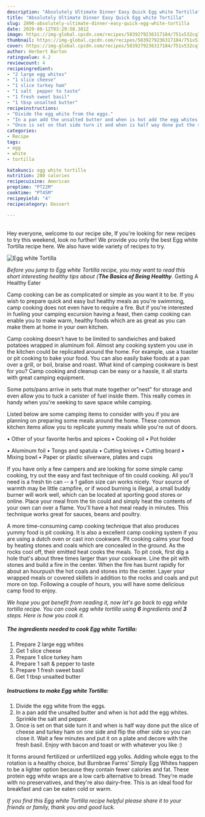 ```yaml
---
description: "Absolutely Ultimate Dinner Easy Quick Egg white Tortilla"
title: "Absolutely Ultimate Dinner Easy Quick Egg white Tortilla"
slug: 2896-absolutely-ultimate-dinner-easy-quick-egg-white-tortilla
date: 2020-08-12T03:29:58.381Z
image: https://img-global.cpcdn.com/recipes/5839279236317184/751x532cq70/egg-white-tortilla-recipe-main-photo.jpg
thumbnail: https://img-global.cpcdn.com/recipes/5839279236317184/751x532cq70/egg-white-tortilla-recipe-main-photo.jpg
cover: https://img-global.cpcdn.com/recipes/5839279236317184/751x532cq70/egg-white-tortilla-recipe-main-photo.jpg
author: Herbert Barton
ratingvalue: 4.2
reviewcount: 4
recipeingredient:
- "2 large egg whites"
- "1 slice cheese"
- "1 slice turkey ham"
- "1 salt  pepper to taste"
- "1 fresh sweet basil"
- "1 tbsp unsalted butter"
recipeinstructions:
- "Divide the egg white from the eggs."
- "In a pan add the unsalted butter and when is hot add the egg whites. Sprinkle the salt and pepper."
- "Once is set on that side turn it and when is half way done put the slice of cheese and turkey ham on one side and flip the other side so you can close it. Wait a few minutes and put it on a plate and decore with the fresh basil. Enjoy with bacon and toast or with whatever you like :)"
categories:
- Recipe
tags:
- egg
- white
- tortilla

katakunci: egg white tortilla 
nutrition: 280 calories
recipecuisine: American
preptime: "PT22M"
cooktime: "PT45M"
recipeyield: "4"
recipecategory: Dessert

---
```

<br>
Hey everyone, welcome to our recipe site, If you're looking for new recipes to try this weekend, look no further! We provide you only the best Egg white Tortilla recipe here. We also have wide variety of recipes to try.
<br>


![Egg white Tortilla](https://img-global.cpcdn.com/recipes/5839279236317184/751x532cq70/egg-white-tortilla-recipe-main-photo.jpg)

<i>Before you jump to Egg white Tortilla recipe, you may want to read this short interesting healthy tips about {<strong>The Basics of Being Healthy</strong>.</i>
Getting A Healthy Eater

    
Camp cooking can be as complicated or simple as you want it to be. If you wish to prepare quick and easy but healthy meals as you're swimming, camp cooking does not even have to require a fire. But if you're interested in fueling your camping excursion having a feast, then camp cooking can enable you to make warm, healthy foods which are as great as you can make them at home in your own kitchen.

Camp cooking doesn't have to be limited to sandwiches and baked potatoes wrapped in aluminum foil.  Almost any cooking system you use in the kitchen could be replicated around the home. For example, use a toaster or pit cooking to bake your food. You can also easily bake foods at a pan over a grill, or boil, braise and roast. What kind of camping cookware is best for you? Camp cooking and cleanup can be easy or a hassle, it all starts with great camping equipment.

Some pots/pans arrive in sets that mate together or"nest" for storage and even allow you to tuck a canister of fuel inside them. This really comes in handy when you're seeking to save space while camping.

Listed below are some camping items to consider with you if you are planning on preparing some meals around the home. These common kitchen items allow you to replicate yummy meals while you're out of doors.


• Other of your favorite herbs and spices
• Cooking oil
• Pot holder

• Aluminum foil
• Tongs and spatula
• Cutting knives
• Cutting board
• Mixing bowl
• Paper or plastic silverware, plates and cups

If you have only a few campers and are looking for some simple camp cooking, try out the easy and fast technique of tin could cooking. All you'll need is a fresh tin can -- a 1 gallon size can works nicely. Your source of warmth may be little campfire, or if wood burning is illegal, a small buddy burner will work well, which can be located at sporting good stores or online. Place your meal from the tin could and simply heat the contents of your own can over a flame. You'll have a hot meal ready in minutes.  This technique works great for sauces, beans and poultry.

A more time-consuming camp cooking technique that also produces yummy food is pit cooking.  It is also a excellent camp cooking system if you are using a dutch oven or cast iron cookware. Pit cooking calms your food by heating stones and coals which are concealed in the ground. As the rocks cool off, their emitted heat cooks the meals. To pit cook, first dig a hole that's about three times larger than your cookware. Line the pit with stones and build a fire in the center. When the fire has burnt rapidly for about an hourpush the hot coals and stones into the center. Layer your wrapped meals or covered skillets in addition to the rocks and coals and put more on top. Following a couple of hours, you will have some delicious camp food to enjoy.


<i>We hope you got benefit from reading it, now let's go back to egg white tortilla recipe. You can cook egg white tortilla using <strong>6</strong> ingredients and <strong>3</strong> steps. Here is how you cook it.
</i>

##### The ingredients needed to cook Egg white Tortilla:

1. Prepare 2 large egg whites
1. Get 1 slice cheese
1. Prepare 1 slice turkey ham
1. Prepare 1 salt &amp; pepper to taste
1. Prepare 1 fresh sweet basil
1. Get 1 tbsp unsalted butter


##### Instructions to make Egg white Tortilla:

1. Divide the egg white from the eggs.
1. In a pan add the unsalted butter and when is hot add the egg whites. Sprinkle the salt and pepper.
1. Once is set on that side turn it and when is half way done put the slice of cheese and turkey ham on one side and flip the other side so you can close it. Wait a few minutes and put it on a plate and decore with the fresh basil. Enjoy with bacon and toast or with whatever you like :)


It forms around fertilized or unfertilized egg yolks. Adding whole eggs to the rotation is a healthy choice, but Burnbrae Farms&#39; Simply Egg Whites happen to be a lighter option because they contain fewer calories and fat. These protein egg white wraps are a low carb alternative to bread. They&#39;re made with no preservatives, and they&#39;re also dairy-free. This is an ideal food for breakfast and can be eaten cold or warm. 

<i>If you find this Egg white Tortilla recipe helpful please share it to your friends or family, thank you and good luck.</i>
